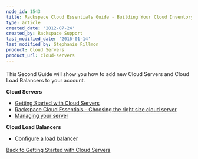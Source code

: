 ```yaml
---
node_id: 1543
title: Rackspace Cloud Essentials Guide - Building Your Cloud Inventory
type: article
created_date: '2012-07-24'
created_by: Rackspace Support
last_modified_date: '2016-01-14'
last_modified_by: Stephanie Fillmon
product: Cloud Servers
product_url: cloud-servers
---
```


####
This Second Guide will show you how to add new Cloud Servers and Cloud Load Balancers to your account.

**Cloud Servers**

-   [Getting Started with Cloud
    Servers](/how-to/create-a-cloud-server)
-   [Rackspace Cloud Essentials - Choosing the right size cloud
    server](/how-to/rackspace-cloud-essentials-choosing-the-right-size-cloud-server)
-   [<span>Managing your
    server</span>](/how-to/managing-your-server)

**Cloud Load Balancers**

-   [<span>Configure a load
    balancer</span>](/how-to/configure-a-load-balancer)



[Back to Getting Started with Cloud
Servers](/how-to/create-a-cloud-server)

